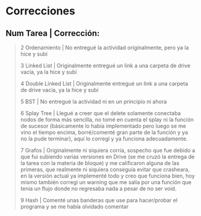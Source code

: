 # Correcciones

## Num Tarea            | Corrección:
>2 Ordenamiento        | No entregué la actividad originalmente, pero ya la hice y subí
>
>3 Linked List         | Originalmente entregué un link a una carpeta de drive vacía, ya la hice y subí
>
>4 Double Linked List  | Originalmente entregué un link a una carpeta de drive vacía, ya la hice y subí
>
>5 BST                 | No entregué la actividad ni en un principio ni ahora
>
>6 Splay Tree          | Llegué a creer que el delete solamente conectaba nodos de forma más sencilla, no tomé en cuenta el splay ni la función de sucesor (básicamente lo había implementado pero luego se me vino el tiempo encima, borré/comenté gran parte de la función y ya no la pude terminar), aquí lo corregí y ya funciona adecuadamente.
>
>7 Grafos              | Originalmente ni siquiera corría, sospecho que fue debido a que fui subiendo varias versiones en Drive (se me cruzó la entrega de la tarea con la materia de bloque) y me calificaron alguna de las primeras, que realmente ni siquiera conseguía evitar que crasheara, en la versión actual ya implementé todo y creo que funciona bien, hoy mismo también corregí un warning que me salía por una función que tenía un flujo donde no regresaba nada a pesar de no ser void.
>
>9 Hash                | Comenté unas banderas que use para hacer/probar el programa y se me había olvidado comentar
>
